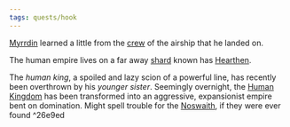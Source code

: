 ```yaml
---
tags: quests/hook
---
```


[Myrrdin](../People/Party/Myrrdin%20Chosaach.md) learned a little from the [crew](../People/Captain%20Amara.md) of the airship that he landed on. 

The human empire lives on a far away [shard](../Locations/Cloud%20Sea/Shards/Shards.md) known has [Hearthen](../Locations/Cloud%20Sea/Shards/Hearthen/Hearthen.md).

The *human king*, a spoiled and lazy scion of a powerful line, has recently been overthrown by his *younger sister*. Seemingly overnight, the [Human Kingdom](../Groups/Human%20Kingdom.md) has been transformed into an aggressive, expansionist empire bent on domination. Might spell trouble for the [Noswaith](../Groups/Brethyn%20Noswaith.md), if they were ever found ^26e9ed
